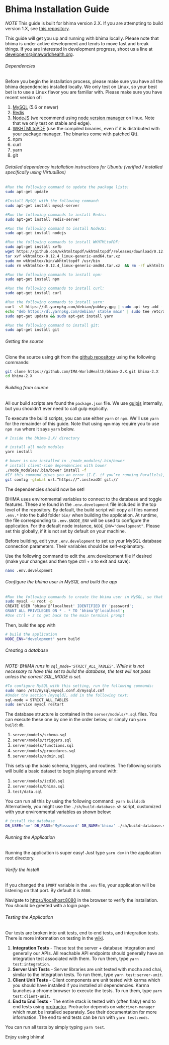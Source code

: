 Bhima Installation Guide
===========================

*NOTE* This guide is built for bhima version 2.X.  If you are attempting to build version 1.X, see [this repository](https://github.com/IMA-WorldHealth/bhima-1.X).

This guide will get you up and running with bhima locally.  Please note that bhima is under active development and tends to move fast and break things.  If you are interested in development progress, shoot us a line at <developers@imaworldhealth.org>.

###### Dependencies
Before you begin the installation process, please make sure you have all the bhima dependencies installed locally.  We only test on Linux, so your best bet is to use a Linux flavor you are familiar with.  Please make sure you have recent version of:
 1. [MySQL](http://dev.mysql.com/downloads/) (5.6 or newer)
 2. [Redis](redis.io)
 3. [NodeJS](https://nodejs.org/en/) (we recommend using [node version manager](https://github.com/creationix/nvm) on linux.  Note that we only test on stable and edge).
 4. [WKHTMLtoPDF](http://wkhtmltopdf.org/downloads.html) (use the compiled binaries, even if it is distributed with your package manager.  The binaries come with patched Qt).
 5.	npm
 6.	curl
 7.	yarn
 8.	git
 
###### Detailed dependency installation instructions for Ubuntu (verified / installed specifically using VirtualBox)

```bash
#Run the following command to update the package lists:
sudo apt-get update

#Install MySQL with the following command:
sudo apt-get install mysql-server

#Run the following commands to install Redis:
sudo apt-get install redis-server

#Run the following command to install NodeJS:
sudo apt-get install nodejs

#Run the following commands to install WKHTMLtoPDF:
sudo apt-get install xvfb
wget https://github.com/wkhtmltopdf/wkhtmltopdf/releases/download/0.12.4/wkhtmltox-0.12.4_linux-generic-amd64.tar.xz
tar xvf wkhtmltox-0.12.4_linux-generic-amd64.tar.xz
sudo mv wkhtmltox/bin/wkhtmltopdf /usr/bin 
sudo rm wkhtmltox-0.12.4_linux-generic-amd64.tar.xz  && rm -rf wkhtmltox

#Run the following commands to install npm:
sudo apt-get install npm

#Run the following commands to install curl:
sudo apt-get install curl

#Run the following commands to install yarn:
curl -sS https://dl.yarnpkg.com/debian/pubkey.gpg | sudo apt-key add -
echo "deb https://dl.yarnpkg.com/debian/ stable main" | sudo tee /etc/apt/sources.list.d/yarn.list
sudo apt-get update && sudo apt-get install yarn

#Run the following command to install git:
sudo apt-get install git
```

###### Getting the source
Clone the source using git from the [github repository](https://github.com/IMA-WorldHealth/bhima-2.x) using the following commands:

```bash
git clone https://github.com/IMA-WorldHealth/bhima-2.X.git bhima-2.X
cd bhima-2.X
```

###### Building from source
All our build scripts are found the `package.json` file.  We use [gulpjs](http://www.gulpjs.com)
internally, but you shouldn't ever need to call gulp explicitly.

To execute the build scripts, you can use either `yarn` or `npm`.  We'll use
`yarn` for the remainder of this guide.  Note that using `npm` may require you to
use `npm run` where it says `yarn` below.

```bash
# Inside the bhima-2.X/ directory

# install all node modules
yarn install

# bower is now installed in ./node_modules/.bin/bower
# install client-side dependencies with bower
./node_modules/.bin/bower install -f
#If this command gives you an error (I.E. if you’re running Parallels), try running the following command:
git config -global url.”https://“.insteadOf git://
```

The dependencies should now be set!

BHIMA uses environmental variables to connect to the database and toggle features.
These are found in the `.env.development` file included in the top level of the
repository.  By default, the build script will copy all files named `.env.*` into
the build folder `bin/` when building the application.  At runtime, the file
corresponding to `.env.$NODE_ENV` will be used to configure the application.  For
the default node instance, `NODE_ENV="development"`.  Please set this globally,
if it is not set by default on your machine.

Before building, edit your `.env.development` to set up your MySQL database
connection parameters.  Their variables should be self-explanatory. 

Use the following command to edit the .env.development file if desired (make your changes and then type ctrl + x to exit and save):
```bash
nano .env.development
```

###### Configure the bhima user in MySQL and build the app

```bash
#Run the following commands to create the bhima user in MySQL, so that it can build the database (make sure the user and #password both match what you set in the .env.development file):
sudo mysql -u root -p
CREATE USER ‘bhima’@‘localhost' IDENTIFIED BY 'password';
GRANT ALL PRIVILEGES ON * . * TO ‘bhima’@‘localhost';
#Use ctrl + z to get back to the main terminal prompt
```

Then, build the app with
```bash
# build the application
NODE_ENV="development" yarn build
```

###### Creating a database
_NOTE: BHIMA runs in `sql_mode='STRICT_ALL_TABLES'`.  While it is not necessary
to have this set to build the database, the test will not pass unless the
correct SQL_MODE is set._

```bash
#To configure MySQL with this setting, run the following commands:
sudo nano /etc/mysql/mysql.conf.d/mysqld.cnf
#Under the section [mysqld], add in the following text:
sql-mode = STRICT_ALL_TABLES
sudo service mysql restart
```

The database structure is contained in the `server/models/*.sql` files.  You can
execute these one by one in the order below, or simply run `yarn build:db`.
 1. `server/models/schema.sql`
 3. `server/models/triggers.sql`
 4. `server/models/functions.sql`
 5. `server/models/procedures.sql`
 6. `server/models/admin.sql`

This sets up the basic schema, triggers, and routines.  The following scripts
will build a basic dataset to begin playing around with:
 1. `server/models/icd10.sql`
 2. `server/models/bhima.sql`
 3. `test/data.sql`

You can run all this by using the following command:
`yarn build:db`
Alternatively, you might use the `./sh/build-database.sh` script, customized with your environmental variables as
shown below:

```sh
# install the database
DB_USER='me' DB_PASS='MyPassword' DB_NAME='bhima' ./sh/build-database.sh
```

###### Running the Application
Running the application is super easy!  Just type `yarn dev` in the application
root directory.

###### Verify the Install
If you changed the `$PORT` variable in the `.env` file, your application will
be listening on that port.  By default it is `8080`.

Navigate to [https://localhost:8080](https://localhost:8080) in the browser to
verify the installation.  You should be greeted with a login page.

###### Testing the Application
Our tests are broken into unit tests, end to end tests, and integration tests.  There is more information on testing in the [wiki](https://github.com/IMA-WorldHealth/bhima-2.X/wiki).
 1. **Integration Tests** - These test the server + database integration and generally our APIs.  All reachable API endpoints should generally have an integration test associated with them.  To run them, type `yarn test:integration`.
 2. **Server Unit Tests** - Server libraries are unit tested with mocha and chai, similar to the integration tests.  To run them, type `yarn test:server-unit`.
 2. **Client Unit Tests** - Client components are unit tested with karma which you should have installed if you installed all dependencies.  Karma launches a chrome browser to execute the tests.  To run them, type `yarn test:client-unit`.
 3. **End to End Tests** - The entire stack is tested with (often flaky) end to end tests using [protractor](protractortest.org).  Protractor depends on `webdriver-manager` which must be installed separately.  See their documentation for more information.  The end to end tests can be run with `yarn test:ends`.

You can run all tests by simply typing `yarn test`.

Enjoy using bhima!
